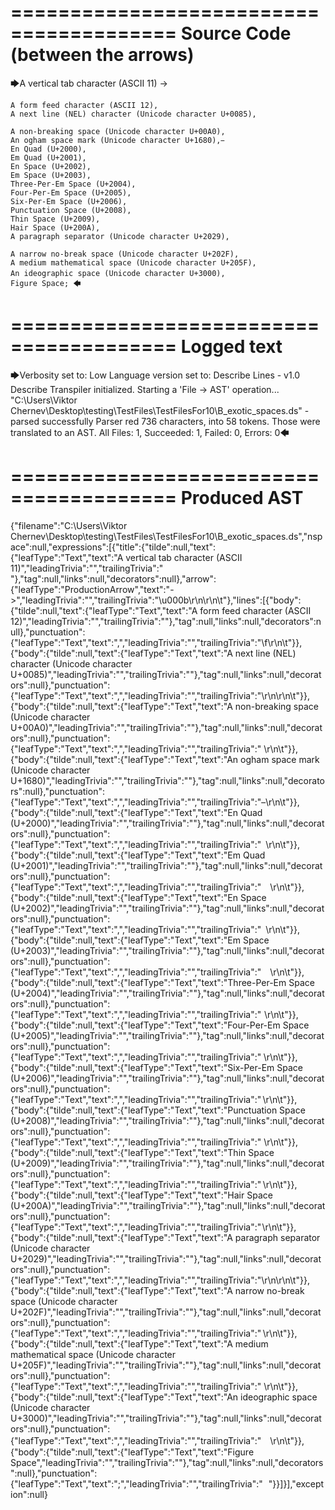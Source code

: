 ========================================
Source Code (between the arrows)
========================================

🡆A vertical tab character (ASCII 11) ->

	A form feed character (ASCII 12),
	A next line (NEL) character (Unicode character U+0085),

	A non-breaking space (Unicode character U+00A0), 
	An ogham space mark (Unicode character U+1680), 
	En Quad (U+2000), 
	Em Quad (U+2001), 
	En Space (U+2002), 
	Em Space (U+2003), 
	Three-Per-Em Space (U+2004), 
	Four-Per-Em Space (U+2005), 
	Six-Per-Em Space (U+2006), 
	Punctuation Space (U+2008), 
	Thin Space (U+2009), 
	Hair Space (U+200A), 
	A paragraph separator (Unicode character U+2029),

	A narrow no-break space (Unicode character U+202F), 
	A medium mathematical space (Unicode character U+205F), 
	An ideographic space (Unicode character U+3000),　
	Figure Space; 🡄

========================================
Logged text
========================================

🡆Verbosity set to: Low
Language version set to: Describe Lines - v1.0
Describe Transpiler initialized.
Starting a 'File -> AST' operation...
"C:\Users\Viktor Chernev\Desktop\testing\TestFiles\TestFilesFor10\B_exotic_spaces.ds" - parsed successfully
Parser red 736 characters, into 58 tokens.
Those were translated to an AST.
All Files: 1, Succeeded: 1, Failed: 0, Errors: 0🡄

========================================
Produced AST
========================================

{"filename":"C:\\Users\\Viktor Chernev\\Desktop\\testing\\TestFiles\\TestFilesFor10\\B_exotic_spaces.ds","nspace":null,"expressions":[{"title":{"tilde":null,"text":{"leafType":"Text","text":"A vertical tab character (ASCII 11)","leadingTrivia":"","trailingTrivia":" "},"tag":null,"links":null,"decorators":null},"arrow":{"leafType":"ProductionArrow","text":"->","leadingTrivia":"","trailingTrivia":"\u000b\r\n\r\n\t"},"lines":[{"body":{"tilde":null,"text":{"leafType":"Text","text":"A form feed character (ASCII 12)","leadingTrivia":"","trailingTrivia":""},"tag":null,"links":null,"decorators":null},"punctuation":{"leafType":"Text","text":",","leadingTrivia":"","trailingTrivia":"\f\r\n\t"}},{"body":{"tilde":null,"text":{"leafType":"Text","text":"A next line (NEL) character (Unicode character U+0085)","leadingTrivia":"","trailingTrivia":""},"tag":null,"links":null,"decorators":null},"punctuation":{"leafType":"Text","text":",","leadingTrivia":"","trailingTrivia":"\r\n\r\n\t"}},{"body":{"tilde":null,"text":{"leafType":"Text","text":"A non-breaking space (Unicode character U+00A0)","leadingTrivia":"","trailingTrivia":""},"tag":null,"links":null,"decorators":null},"punctuation":{"leafType":"Text","text":",","leadingTrivia":"","trailingTrivia":" \r\n\t"}},{"body":{"tilde":null,"text":{"leafType":"Text","text":"An ogham space mark (Unicode character U+1680)","leadingTrivia":"","trailingTrivia":""},"tag":null,"links":null,"decorators":null},"punctuation":{"leafType":"Text","text":",","leadingTrivia":"","trailingTrivia":" \r\n\t"}},{"body":{"tilde":null,"text":{"leafType":"Text","text":"En Quad (U+2000)","leadingTrivia":"","trailingTrivia":""},"tag":null,"links":null,"decorators":null},"punctuation":{"leafType":"Text","text":",","leadingTrivia":"","trailingTrivia":" \r\n\t"}},{"body":{"tilde":null,"text":{"leafType":"Text","text":"Em Quad (U+2001)","leadingTrivia":"","trailingTrivia":""},"tag":null,"links":null,"decorators":null},"punctuation":{"leafType":"Text","text":",","leadingTrivia":"","trailingTrivia":" \r\n\t"}},{"body":{"tilde":null,"text":{"leafType":"Text","text":"En Space (U+2002)","leadingTrivia":"","trailingTrivia":""},"tag":null,"links":null,"decorators":null},"punctuation":{"leafType":"Text","text":",","leadingTrivia":"","trailingTrivia":" \r\n\t"}},{"body":{"tilde":null,"text":{"leafType":"Text","text":"Em Space (U+2003)","leadingTrivia":"","trailingTrivia":""},"tag":null,"links":null,"decorators":null},"punctuation":{"leafType":"Text","text":",","leadingTrivia":"","trailingTrivia":" \r\n\t"}},{"body":{"tilde":null,"text":{"leafType":"Text","text":"Three-Per-Em Space (U+2004)","leadingTrivia":"","trailingTrivia":""},"tag":null,"links":null,"decorators":null},"punctuation":{"leafType":"Text","text":",","leadingTrivia":"","trailingTrivia":" \r\n\t"}},{"body":{"tilde":null,"text":{"leafType":"Text","text":"Four-Per-Em Space (U+2005)","leadingTrivia":"","trailingTrivia":""},"tag":null,"links":null,"decorators":null},"punctuation":{"leafType":"Text","text":",","leadingTrivia":"","trailingTrivia":" \r\n\t"}},{"body":{"tilde":null,"text":{"leafType":"Text","text":"Six-Per-Em Space (U+2006)","leadingTrivia":"","trailingTrivia":""},"tag":null,"links":null,"decorators":null},"punctuation":{"leafType":"Text","text":",","leadingTrivia":"","trailingTrivia":" \r\n\t"}},{"body":{"tilde":null,"text":{"leafType":"Text","text":"Punctuation Space (U+2008)","leadingTrivia":"","trailingTrivia":""},"tag":null,"links":null,"decorators":null},"punctuation":{"leafType":"Text","text":",","leadingTrivia":"","trailingTrivia":" \r\n\t"}},{"body":{"tilde":null,"text":{"leafType":"Text","text":"Thin Space (U+2009)","leadingTrivia":"","trailingTrivia":""},"tag":null,"links":null,"decorators":null},"punctuation":{"leafType":"Text","text":",","leadingTrivia":"","trailingTrivia":" \r\n\t"}},{"body":{"tilde":null,"text":{"leafType":"Text","text":"Hair Space (U+200A)","leadingTrivia":"","trailingTrivia":""},"tag":null,"links":null,"decorators":null},"punctuation":{"leafType":"Text","text":",","leadingTrivia":"","trailingTrivia":" \r\n\t"}},{"body":{"tilde":null,"text":{"leafType":"Text","text":"A paragraph separator (Unicode character U+2029)","leadingTrivia":"","trailingTrivia":""},"tag":null,"links":null,"decorators":null},"punctuation":{"leafType":"Text","text":",","leadingTrivia":"","trailingTrivia":"\r\n\r\n\t"}},{"body":{"tilde":null,"text":{"leafType":"Text","text":"A narrow no-break space (Unicode character U+202F)","leadingTrivia":"","trailingTrivia":""},"tag":null,"links":null,"decorators":null},"punctuation":{"leafType":"Text","text":",","leadingTrivia":"","trailingTrivia":" \r\n\t"}},{"body":{"tilde":null,"text":{"leafType":"Text","text":"A medium mathematical space (Unicode character U+205F)","leadingTrivia":"","trailingTrivia":""},"tag":null,"links":null,"decorators":null},"punctuation":{"leafType":"Text","text":",","leadingTrivia":"","trailingTrivia":" \r\n\t"}},{"body":{"tilde":null,"text":{"leafType":"Text","text":"An ideographic space (Unicode character U+3000)","leadingTrivia":"","trailingTrivia":""},"tag":null,"links":null,"decorators":null},"punctuation":{"leafType":"Text","text":",","leadingTrivia":"","trailingTrivia":"　\r\n\t"}},{"body":{"tilde":null,"text":{"leafType":"Text","text":"Figure Space","leadingTrivia":"","trailingTrivia":""},"tag":null,"links":null,"decorators":null},"punctuation":{"leafType":"Text","text":";","leadingTrivia":"","trailingTrivia":" "}}]}],"exception":null}